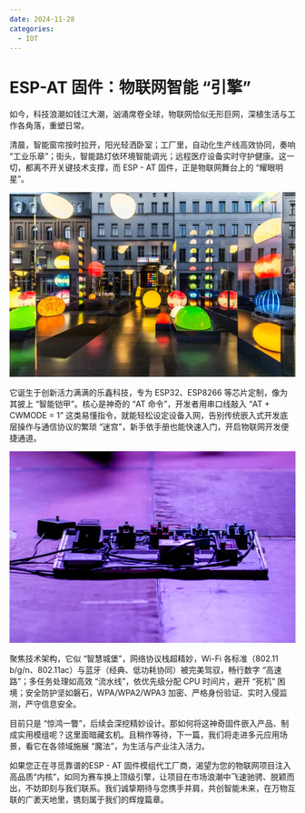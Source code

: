 ```yaml
---
date: 2024-11-28
categories:
  - IOT
---
```

# ESP-AT 固件：物联网智能 “引擎”

如今，科技浪潮如钱江大潮，汹涌席卷全球，物联网恰似无形巨网，深植生活与工作各角落，重塑日常。
<!-- more -->
清晨，智能窗帘按时拉开，阳光轻洒卧室；工厂里，自动化生产线高效协同，奏响 “工业乐章”；街头，智能路灯依环境智能调光；远程医疗设备实时守护健康。这一切，都离不开关键技术支撑，而 ESP - AT 固件，正是物联网舞台上的 “耀眼明星”。

![colorhub](../../assets/images/pageimg/colorhub.webp)

它诞生于创新活力满满的乐鑫科技，专为 ESP32、ESP8266 等芯片定制，像为其披上 “智能铠甲”。核心是神奇的 “AT 命令”，开发者用串口线敲入 “AT + CWMODE = 1” 这类易懂指令，就能轻松设定设备入网，告别传统嵌入式开发底层操作与通信协议的繁琐 “迷宫”，新手依手册也能快速入门，开启物联网开发便捷通道。

![colorhub-2](../../assets/images/pageimg/colorhub-2.webp)

聚焦技术架构，它似 “智慧城堡”，网络协议栈超精妙，Wi-Fi 各标准（802.11 b/g/n、802.11ac）与蓝牙（经典、低功耗协同）被完美驾驭，畅行数字 “高速路”；多任务处理如高效 “流水线”，依优先级分配 CPU 时间片，避开 “死机” 困境；安全防护坚如磐石，WPA/WPA2/WPA3 加密、严格身份验证、实时入侵监测，严守信息安全。

目前只是 “惊鸿一瞥”，后续会深挖精妙设计。那如何将这神奇固件嵌入产品、制成实用模组呢？这里面暗藏玄机。且稍作等待，下一篇，我们将走进多元应用场景，看它在各领域施展 “魔法”，为生活与产业注入活力。

如果您正在寻觅靠谱的ESP - AT 固件模组代工厂商，渴望为您的物联网项目注入高品质“内核”，如同为赛车换上顶级引擎，让项目在市场浪潮中飞速驰骋、脱颖而出，不妨即刻与我们联系。我们诚挚期待与您携手并肩，共创智能未来，在万物互联的广袤天地里，镌刻属于我们的辉煌篇章。
